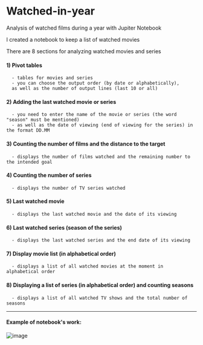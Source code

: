 # Watched-in-year
Analysis of watched films during a year with Jupiter Notebook


I created a notebook to keep a list of watched movies

There are 8 sections for analyzing watched movies and series

  #### 1) Pivot tables
      - tables for movies and series
      - you can choose the output order (by date or alphabetically), 
      as well as the number of output lines (last 10 or all)
  #### 2) Adding the last watched movie or series
      - you need to enter the name of the movie or series (the word "season" must be mentioned)
      - as well as the date of viewing (end of viewing for the series) in the format DD.MM
  #### 3) Counting the number of films and the distance to the target
      - displays the number of films watched and the remaining number to the intended goal
  #### 4) Counting the number of series
      - displays the number of TV series watched
  #### 5) Last watched movie
      - displays the last watched movie and the date of its viewing
  #### 6) Last watched series (season of the series)
      - displays the last watched series and the end date of its viewing
  #### 7) Display movie list (in alphabetical order)
      - displays a list of all watched movies at the moment in alphabetical order
  #### 8) Displaying a list of series (in alphabetical order) and counting seasons
      - displays a list of all watched TV shows and the total number of seasons
      
  --------------------------------------------------    
  #### Example of notebook's work:
  
  ![image](https://github.com/Wreiler/Watched-in-year/blob/main/watched_work_example.gif)
